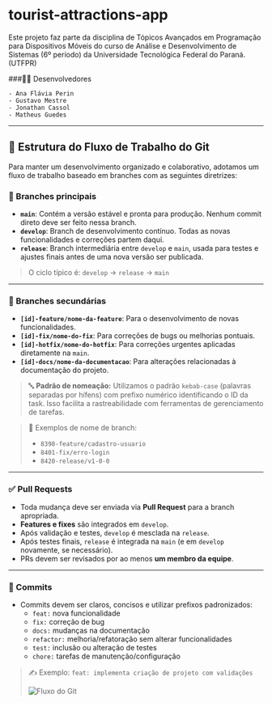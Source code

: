 # tourist-attractions-app
Este projeto faz parte da disciplina de Tópicos Avançados em Programação para Dispositivos Móveis do curso de Análise e Desenvolvimento de Sistemas (6º período) da Universidade Tecnológica Federal do Paraná. (UTFPR)

###👨‍💻 Desenvolvedores

    - Ana Flávia Perin
    - Gustavo Mestre
    - Jonathan Cassol
    - Matheus Guedes


---

## 📁 Estrutura do Fluxo de Trabalho do Git

Para manter um desenvolvimento organizado e colaborativo, adotamos um fluxo de trabalho baseado em branches com as seguintes diretrizes:

### 🔀 Branches principais

- **`main`**: Contém a versão estável e pronta para produção. Nenhum commit direto deve ser feito nessa branch.
- **`develop`**: Branch de desenvolvimento contínuo. Todas as novas funcionalidades e correções partem daqui.
- **`release`**: Branch intermediária entre `develop` e `main`, usada para testes e ajustes finais antes de uma nova versão ser publicada.

> O ciclo típico é: `develop` → `release` → `main`

---

### 🌿 Branches secundárias

- **`[id]-feature/nome-da-feature`**: Para o desenvolvimento de novas funcionalidades.
- **`[id]-fix/nome-do-fix`**: Para correções de bugs ou melhorias pontuais.
- **`[id]-hotfix/nome-do-hotfix`**: Para correções urgentes aplicadas diretamente na `main`.
- **`[id]-docs/nome-da-documentacao`**: Para alterações relacionadas à documentação do projeto.

> 🔤 **Padrão de nomeação:** Utilizamos o padrão `kebab-case` (palavras separadas por hífens) com prefixo numérico identificando o ID da task. Isso facilita a rastreabilidade com ferramentas de gerenciamento de tarefas.

> 🔧 Exemplos de nome de branch:
> - `8398-feature/cadastro-usuario`
> - `8401-fix/erro-login`
> - `8420-release/v1-0-0`

---

### ✅ Pull Requests

- Toda mudança deve ser enviada via **Pull Request** para a branch apropriada.
- **Features e fixes** são integrados em `develop`.
- Após validação e testes, `develop` é mesclada na `release`.
- Após testes finais, `release` é integrada na `main` (e em `develop` novamente, se necessário).
- PRs devem ser revisados por ao menos **um membro da equipe**.

---

### 📝 Commits

- Commits devem ser claros, concisos e utilizar prefixos padronizados:
  - `feat:` nova funcionalidade
  - `fix:` correção de bug
  - `docs:` mudanças na documentação
  - `refactor:` melhoria/refatoração sem alterar funcionalidades
  - `test:` inclusão ou alteração de testes
  - `chore:` tarefas de manutenção/configuração

> ✍️ Exemplo: `feat: implementa criação de projeto com validações`
>
> ![Fluxo do Git](https://github.com/alisonoliveira13/Extension-Manager/blob/main/Untitled-2025-04-07-2113.png)

